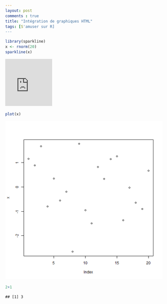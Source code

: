 ```yaml
---
layout: post
comments : true
title: "Intégration de graphiques HTML"
tags: [S'amuser sur R]
---
```


```r
library(sparkline)
x <- rnorm(20)
sparkline(x)
```

<iframe width="150" height="150" src="https://antuki.github.io/figure/graph_html_test.html" frameborder="0"></iframe>

```r
plot(x)
```

![plot of chunk unnamed-chunk-1](figure/unnamed-chunk-1-2.png)


```r
2+1
```

```
## [1] 3
```
